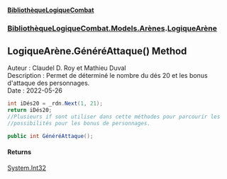 #### [BibliothèqueLogiqueCombat](readme.md 'readme')
### [BibliothèqueLogiqueCombat.Models.Arènes](readme.md#BibliothèqueLogiqueCombat.Models.Arènes 'BibliothèqueLogiqueCombat.Models.Arènes').[LogiqueArène](BibliothèqueLogiqueCombat.Models.Arènes.LogiqueArène.md 'BibliothèqueLogiqueCombat.Models.Arènes.LogiqueArène')

## LogiqueArène.GénéréAttaque() Method

Auteur : Claudel D. Roy et Mathieu Duval    
Description : Permet de déterminé le nombre du dés 20 et les bonus d'attaque des personnages.    
Date : 2022-05-26   
  
```csharp  
int iDés20 = _rdn.Next(1, 21);    
return iDés20;    
//Plusieurs if sont utiliser dans cette méthodes pour parcourir les      
//possibilités pour les bonus de personnages.  
```

```csharp
public int GénéréAttaque();
```

#### Returns
[System.Int32](https://docs.microsoft.com/en-us/dotnet/api/System.Int32 'System.Int32')